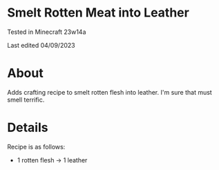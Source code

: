 # Smelt Rotten Meat into Leather

Tested in Minecraft 23w14a

Last edited 04/09/2023

# About

Adds crafting recipe to smelt rotten flesh into leather.  I'm sure that must smell terrific.

# Details

Recipe is as follows:

 - 1 rotten flesh -> 1 leather
 